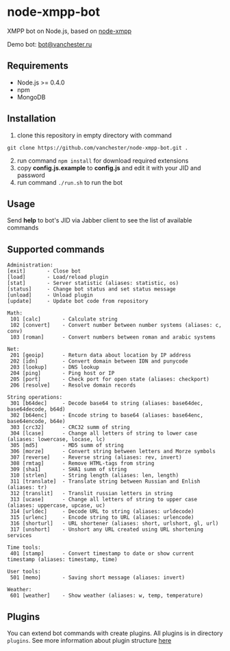 node-xmpp-bot
=============

XMPP bot on Node.js, based on [node-xmpp](https://github.com/astro/node-xmpp)

Demo bot: bot@vanchester.ru

Requirements
------------
* Node.js >= 0.4.0
* npm
* MongoDB

Installation
------------
1. clone this repository in empty directory with command
 ```
 git clone https://github.com/vanchester/node-xmpp-bot.git .
 ```
2. run command `npm install` for download required extensions
3. copy **config.js.example** to **config.js** and edit it with your JID and password
4. run command `./run.sh` to run the bot

Usage
-----
Send **help** to bot's JID via Jabber client to see the list of available commands

Supported commands
------------------
 ```
Administration:
 [exit]       - Close bot
 [load]       - Load/reload plugin
 [stat]       - Server statistic (aliases: statistic, os)
 [status]     - Change bot status and set status message
 [unload]     - Unload plugin
 [update]     - Update bot code from repository

Math:
  101 [calc]       - Calculate string
  102 [convert]    - Convert number between number systems (aliases: c, conv)
  103 [roman]      - Convert numbers between roman and arabic systems

Net:
  201 [geoip]      - Return data about location by IP address
  202 [idn]        - Convert domain between IDN and punycode
  203 [lookup]     - DNS lookup
  204 [ping]       - Ping host or IP
  205 [port]       - Check port for open state (aliases: checkport)
  206 [resolve]    - Resolve domain records

String operations:
  301 [b64dec]     - Decode base64 to string (aliases: base64dec, base64decode, b64d)
  302 [b64enc]     - Encode string to base64 (aliases: base64enc, base64encode, b64e)
  303 [crc32]      - CRC32 summ of string
  304 [lcase]      - Change all letters of string to lower case (aliases: lowercase, locase, lc)
  305 [md5]        - MD5 summ of string
  306 [morze]      - Convert string between letters and Morze symbols
  307 [reverse]    - Reverse string (aliases: rev, invert)
  308 [rmtag]      - Remove HTML-tags from string
  309 [sha1]       - SHA1 summ of string
  310 [strlen]     - String length (aliases: len, length)
  311 [translate]  - Translate string between Russian and Enlish (aliases: tr)
  312 [translit]   - Translit russian letters in string
  313 [ucase]      - Change all letters of string to upper case (aliases: uppercase, upcase, uc)
  314 [urldec]     - Decode URL to string (aliases: urldecode)
  315 [urlenc]     - Encode string to URL (aliases: urlencode)
  316 [shorturl]   - URL shortener (aliases: short, urlshort, gl, url)
  317 [unshort]    - Unshort any URL created using URL shortening services

Time tools:
  401 [stamp]      - Convert timestamp to date or show current timestamp (aliases: timestamp, time)

User tools:
  501 [memo]       - Saving short message (aliases: invert)

Weather:
  601 [weather]    - Show weather (aliases: w, temp, temperature)
 ```

Plugins
-------
You can extend bot commands with create plugins. All plugins is in directory `plugins`. 
See more information about plugin structure [here](./plugins/README.md)
